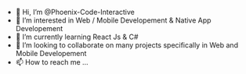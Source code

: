 - 👋 Hi, I’m @Phoenix-Code-Interactive
- 👀 I’m interested in Web / Mobile Developement & Native App Developement 
- 🌱 I’m currently learning React Js & C#
- 💞️ I’m looking to collaborate on many projects specifically in Web and Mobile Developement
- 📫 How to reach me ...

<!---
Phoenix-Code-Interactive/Phoenix-Code-Interactive is a ✨ special ✨ repository because its `README.md` (this file) appears on your GitHub profile.
You can click the Preview link to take a look at your changes.
--->
